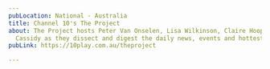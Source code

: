 ```yaml
---
pubLocation: National - Australia
title: Channel 10's The Project
about: The Project hosts Peter Van Onselen, Lisa Wilkinson, Claire Hooper and Barrie
  Cassidy as they dissect and digest the daily news, events and hottest topics.
pubLink: https://10play.com.au/theproject

---
```

